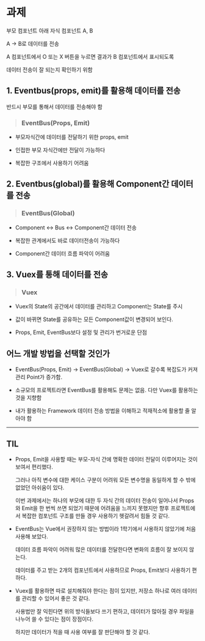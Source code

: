 # 과제

부모 컴포넌트 아래 자식 컴포넌트 A, B

A -> B로 데이터를 전송

  A 컴포넌트에서 O 또는 X 버튼을 누르면 결과가 B 컴포넌트에서 표시되도록

  데이터 전송이 잘 되는지 확인하기 위함

## 1. Eventbus(props, emit)를 활용해 데이터를 전송

  반드시 부모를 통해서 데이터를 전송해야 함

  > ### EventBus(Props, Emit)

  - 부모자식간에 데이터를 전달하기 위한 props, emit

  - 인접한 부모 자식간에만 전달이 가능하다

  - 복잡한 구조에서 사용하기 어려움

## 2. Eventbus(global)를 활용해 Component간 데이터를 전송

  > ### EventBus(Global)

  - Component <-> Bus <-> Component간 데이터 전송

  - 복잡한 관계에서도 바로 데이터전송이 가능하다

  - Component간 데이터 흐름 파악이 어려움

## 3. Vuex를 통해 데이터를 전송

  > ### Vuex

  - Vuex의 State의 공간에서 데이터를 관리하고 Component는 State를 주시

  - 값이 바뀌면 State를 공유하는 모든 Component값이 변경되어 보인다.

  - Props, Emit, EventBus보다 설정 및 관리가 번거로운 단점

## 어느 개발 방법을 선택할 것인가

- EventBus(Props, Emit) -> EventBus(Global) -> Vuex로 갈수록 복잡도가 커져 관리 Point가 증가함.

- 소규모의 프로젝트라면 EventBus를 활용해도 문제는 없음. 다만 Vuex를 활용하는 것을 지향함

- 내가 활용하는 Framework 데이터 전송 방법을 이해하고 적재적소에 활용할 줄 알아야 함

---

## TIL

- Props, Emit을 사용할 때는 부모-자식 간에 명확한 데이터 전달이 이루어지는 것이 보여서 편리했다.

  그러나 아직 변수에 대한 케이스 구분이 어려워 모든 변수명을 동일하게 할 수 밖에 없었던 아쉬움이 있다.

  이번 과제에서는 하나의 부모에 대한 두 자식 간의 데이터 전송이 일어나서 Props와 Emit을 한 번씩 쓰면 되었기 때문에 어려움을 느끼지 못했지만 향후 프로젝트에서 복잡한 컴포넌트 구조를 만들 경우 사용하기 헷갈려서 힘들 것 같다.

- EventBus는 Vue에서 권장하지 않는 방법이라 1학기에서 사용하지 않았기에 처음 사용해 보았다.

  데이터 흐름 파악이 어려워 많은 데이터를 전달한다면 변화의 흐름이 잘 보이지 않는다.

  데이터를 주고 받는 2개의 컴포넌트에서 사용하므로 Props, Emit보다 사용하기 편하다.

- Vuex를 활용하면 따로 설치해줘야 한다는 점이 있지만, 저장소 하나로 여러 데이터를 관리할 수 있어서 좋은 것 같다.

  사용법만 잘 익힌다면 위의 방식들보다 쓰기 편하고, 데이터가 많아질 경우 파일을 나누어 쓸 수 있다는 점이 장점이다.

  하지만 데이터가 적을 때 사용 여부를 잘 판단해야 할 것 같다.

  